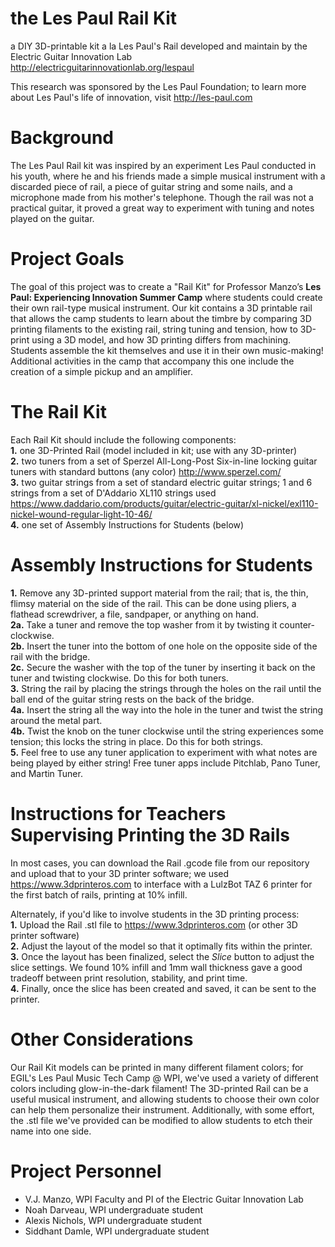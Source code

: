 # the Les Paul Rail Kit
a DIY 3D-printable kit a la Les Paul's Rail developed and maintain by the Electric Guitar Innovation Lab <br>
http://electricguitarinnovationlab.org/lespaul  <br>

This research was sponsored by the Les Paul Foundation; to learn more about Les Paul's life of innovation, visit http://les-paul.com <br>

# Background
The Les Paul Rail kit was inspired by an experiment Les Paul conducted in his youth, where he and his friends made a simple musical instrument with a discarded piece of rail, a piece of guitar string and some nails, and a microphone made from his mother's telephone. Though the rail was not a practical guitar, it proved a great way to experiment with tuning and notes played on the guitar. 

# Project Goals
The goal of this project was to create a "Rail Kit" for Professor Manzo’s <b>Les Paul: Experiencing Innovation Summer Camp</b> where students could create their own rail-type musical instrument. Our kit contains a 3D printable rail that allows the camp students to learn about the timbre by comparing 3D printing filaments to the existing rail, string tuning and tension, how to 3D-print using a 3D model, and how 3D printing differs from machining. Students assemble the kit themselves and use it in their own music-making! Additional activities in the camp that accompany this one include the creation of a simple pickup and an amplifier. 

# The Rail Kit
Each Rail Kit should include the following components:<br>
<b>1.</b> one 3D-Printed Rail (model included in kit; use with any 3D-printer)<br>
<b>2.</b> two tuners from a set of Sperzel All-Long-Post Six-in-line locking guitar tuners with standard buttons (any color) http://www.sperzel.com/ <br>
<b>3.</b>  two guitar strings from a set of standard electric guitar strings; 1 and 6 strings from a set of D'Addario XL110 strings used https://www.daddario.com/products/guitar/electric-guitar/xl-nickel/exl110-nickel-wound-regular-light-10-46/<br>
<b>4.</b>  one set of Assembly Instructions for Students (below)<br>

# Assembly Instructions for Students
<b>1.</b> Remove any 3D-printed support material from the rail; that is, the thin, flimsy material on the side of the rail. This can be done using pliers, a flathead screwdriver, a file, sandpaper, or anything on hand.<br>
<b>2a.</b> Take a tuner and remove the top washer from it by twisting it counter-clockwise. <br>
<b>2b.</b> Insert the tuner into the bottom of one hole on the opposite side of the rail with the bridge. <br>
<b>2c.</b> Secure the washer with the top of the tuner by inserting it back on the tuner and twisting clockwise. Do this for both tuners.<br>
<b>3.</b> String the rail by placing the strings through the holes on the rail until the ball end of the guitar string rests on the back of the bridge.<br>
<b>4a.</b> Insert the string all the way into the hole in the tuner and twist the string around the metal part. <br>
<b>4b.</b> Twist the knob on the tuner clockwise until the string experiences some tension; this locks the string in place. Do this for both strings.<br>
<b>5.</b> Feel free to use any tuner application to experiment with what notes are being played by either string! Free tuner apps include Pitchlab, Pano Tuner, and Martin Tuner.

# Instructions for Teachers Supervising Printing the 3D Rails
In most cases, you can download the Rail .gcode file from our repository and upload that to your 3D printer software; we used https://www.3dprinteros.com to interface with a LulzBot TAZ 6 printer for the first batch of rails, printing at 10% infill. <br>

Alternately, if you'd like to involve students in the 3D printing process:<br>
<b>1.</b> Upload the Rail .stl file to https://www.3dprinteros.com (or other 3D printer software) <br>
<b>2.</b> Adjust the layout of the model so that it optimally fits within the printer. <br>
<b>3.</b> Once the layout has been finalized, select the <em>Slice</em> button to adjust the slice settings. We found 10% infill and 1mm wall thickness gave a good tradeoff between print resolution, stability, and print time. <br>
<b>4.</b> Finally, once the slice has been created and saved, it can be sent to the printer. <br>

# Other Considerations
Our Rail Kit models can be printed in many different filament colors; for EGIL's Les Paul Music Tech Camp @ WPI, we've used a variety of different colors including glow-in-the-dark filament! The 3D-printed Rail can be a useful musical instrument, and allowing students to choose their own color can help them personalize their instrument. Additionally, with some effort, the .stl file we've provided can be modified to allow students to etch their name into one side. 

# Project Personnel
* V.J. Manzo, WPI Faculty and PI of the Electric Guitar Innovation Lab
* Noah Darveau, WPI undergraduate student
* Alexis Nichols, WPI undergraduate student
* Siddhant Damle, WPI undergraduate student
